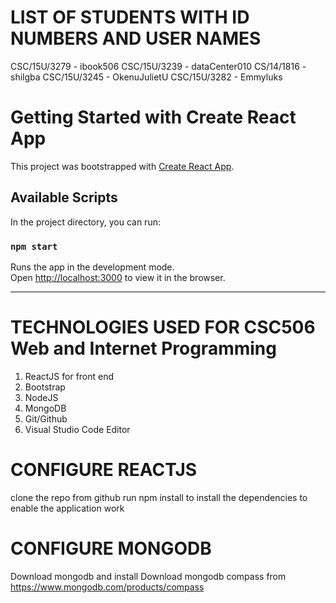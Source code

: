 # LIST OF STUDENTS WITH ID NUMBERS AND USER NAMES 
CSC/15U/3279      -   ibook506
CSC/15U/3239      -   dataCenter010
CS/14/1816        -   shilgba
CSC/15U/3245      -   OkenuJulietU
CSC/15U/3282      -   Emmyluks

# Getting Started with Create React App

This project was bootstrapped with [Create React App](https://github.com/facebook/create-react-app).

## Available Scripts

In the project directory, you can run:

### `npm start`

Runs the app in the development mode.\
Open [http://localhost:3000](http://localhost:3000) to view it in the browser.

---------------------------------------------------------------------------------------
# TECHNOLOGIES USED FOR CSC506 Web and Internet Programming
1. ReactJS for front end
2. Bootstrap
3. NodeJS
4. MongoDB
5. Git/Github
6. Visual Studio Code Editor

# CONFIGURE REACTJS
clone the repo from github
run npm install to install the dependencies to enable the application work


# CONFIGURE MONGODB
Download mongodb and install 
Download  mongodb compass from https://www.mongodb.com/products/compass 





